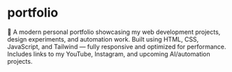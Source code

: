 # portfolio
🚀 A modern personal portfolio showcasing my web development projects, design experiments, and automation work. Built using HTML, CSS, JavaScript, and Tailwind — fully responsive and optimized for performance. Includes links to my YouTube, Instagram, and upcoming AI/automation projects.
